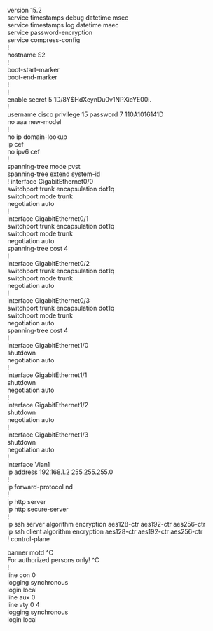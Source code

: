
version 15.2  
service timestamps debug datetime msec  
service timestamps log datetime msec  
service password-encryption  
service compress-config  
!  
hostname S2  
!  
boot-start-marker  
boot-end-marker  
!  
!  
enable secret 5 $1$D/8Y$HdXeynDu0v1NPXieYE00i.  
!  
username cisco privilege 15 password 7 110A1016141D  
no aaa new-model  
!  
no ip domain-lookup  
ip cef  
no ipv6 cef  
!  
spanning-tree mode pvst  
spanning-tree extend system-id  
!
interface GigabitEthernet0/0  
 switchport trunk encapsulation dot1q  
 switchport mode trunk  
 negotiation auto  
!  
interface GigabitEthernet0/1  
 switchport trunk encapsulation dot1q  
 switchport mode trunk  
 negotiation auto  
 spanning-tree cost 4  
!  
interface GigabitEthernet0/2  
 switchport trunk encapsulation dot1q  
 switchport mode trunk  
 negotiation auto  
!  
interface GigabitEthernet0/3  
 switchport trunk encapsulation dot1q  
 switchport mode trunk  
 negotiation auto  
 spanning-tree cost 4  
!  
interface GigabitEthernet1/0  
 shutdown  
 negotiation auto  
!  
interface GigabitEthernet1/1  
 shutdown  
 negotiation auto  
!  
interface GigabitEthernet1/2  
 shutdown  
 negotiation auto  
!  
interface GigabitEthernet1/3  
 shutdown  
 negotiation auto  
!  
interface Vlan1  
 ip address 192.168.1.2 255.255.255.0  
!  
ip forward-protocol nd  
!  
ip http server  
ip http secure-server  
!  
ip ssh server algorithm encryption aes128-ctr aes192-ctr aes256-ctr  
ip ssh client algorithm encryption aes128-ctr aes192-ctr aes256-ctr  
!
control-plane  

banner motd ^C  
For authorized persons only! ^C  
!  
line con 0  
 logging synchronous  
 login local  
line aux 0  
line vty 0 4  
 logging synchronous  
 login local  


